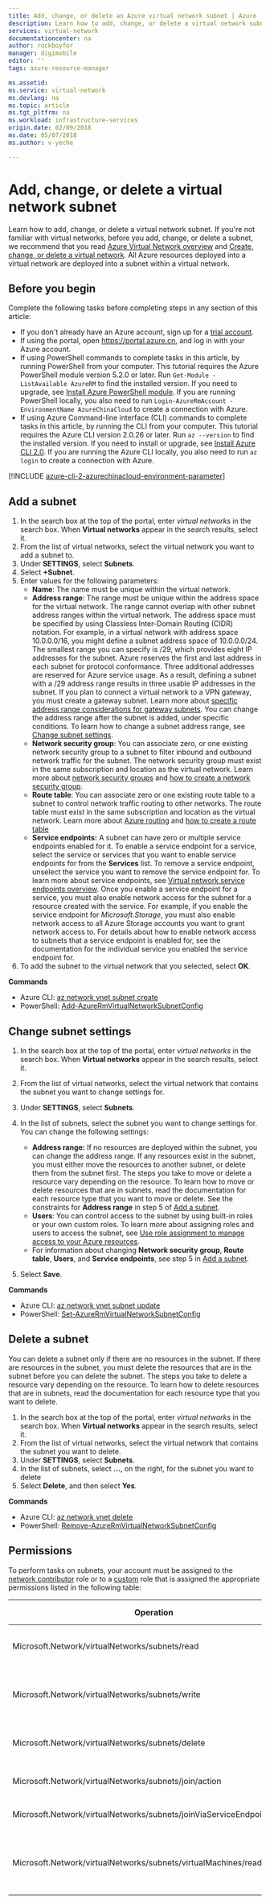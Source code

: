 ```yaml
---
title: Add, change, or delete an Azure virtual network subnet | Azure
description: Learn how to add, change, or delete a virtual network subnet in Azure.
services: virtual-network
documentationcenter: na
author: rockboyfor
manager: digimobile
editor: ''
tags: azure-resource-manager

ms.assetid: 
ms.service: virtual-network
ms.devlang: na
ms.topic: article
ms.tgt_pltfrm: na
ms.workload: infrastructure-services
origin.date: 02/09/2018
ms.date: 05/07/2018
ms.author: v-yeche

---
```

# Add, change, or delete a virtual network subnet

Learn how to add, change, or delete a virtual network subnet. If you're not familiar with virtual networks, before you add, change, or delete a subnet, we recommend that you read [Azure Virtual Network overview](virtual-networks-overview.md) and [Create, change, or delete a virtual network](manage-virtual-network.md). All Azure resources deployed into a virtual network are deployed into a subnet within a virtual network.

<a name="before"></a>
## Before you begin

Complete the following tasks before completing steps in any section of this article:

- If you don't already have an Azure account, sign up for a [trial account](https://www.azure.cn/pricing/1rmb-trial).
- If using the portal, open https://portal.azure.cn, and log in with your Azure account.
- If using PowerShell commands to complete tasks in this article,  by running PowerShell from your computer.  This tutorial requires the Azure PowerShell module version 5.2.0 or later. Run `Get-Module -ListAvailable AzureRM` to find the installed version. If you need to upgrade, see [Install Azure PowerShell module](https://docs.microsoft.com/powershell/azure/install-azurerm-ps). If you are running PowerShell locally, you also need to run `Login-AzureRmAccount -EnvironmentName AzureChinaCloud` to create a connection with Azure.
- If using Azure Command-line interface (CLI) commands to complete tasks in this article,  by running the CLI from your computer. This tutorial requires the Azure CLI version 2.0.26 or later. Run `az --version` to find the installed version. If you need to install or upgrade, see [Install Azure CLI 2.0](https://docs.azure.cn/zh-cn/cli/install-azure-cli?view=azure-cli-latest). If you are running the Azure CLI locally, you also need to run `az login` to create a connection with Azure.
<!-- Not Available Azure Cloud Shell-->

[!INCLUDE [azure-cli-2-azurechinacloud-environment-parameter](../../includes/azure-cli-2-azurechinacloud-environment-parameter.md)]

<a name="create-subnet"></a>
## Add a subnet

1. In the search box at the top of the portal, enter *virtual networks* in the search box. When **Virtual networks** appear in the search results, select it.
2. From the list of virtual networks, select the virtual network you want to add a subnet to.
3. Under **SETTINGS**, select **Subnets**.
4. Select **+Subnet**.
5. Enter values for the following parameters:
    - **Name**: The name must be unique within the virtual network.
    - **Address range**: The range must be unique within the address space for the virtual network. The range cannot overlap with other subnet address ranges within the virtual network. The address space must be specified by using Classless Inter-Domain Routing (CIDR) notation. For example, in a virtual network with address space 10.0.0.0/16, you might define a subnet address space of 10.0.0.0/24. The smallest range you can specify is /29, which provides eight IP addresses for the subnet. Azure reserves the first and last address in each subnet for protocol conformance. Three additional addresses are reserved for Azure service usage. As a result, defining a subnet with a /29 address range results in three usable IP addresses in the subnet. If you plan to connect a virtual network to a VPN gateway, you must create a gateway subnet. Learn more about [specific address range considerations for gateway subnets](../vpn-gateway/vpn-gateway-about-vpn-gateway-settings.md?toc=%2fvirtual-network%2ftoc.json#gwsub). You can change the address range after the subnet is added, under specific conditions. To learn how to change a subnet address range, see [Change subnet settings](#change-subnet-settings).
    - **Network security group**: You can associate zero, or one existing network security group to a subnet to filter inbound and outbound network traffic for the subnet. The network security group must exist in the same subscription and location as the virtual network. Learn more about [network security groups](security-overview.md) and [how to create a network security group](tutorial-filter-network-traffic.md).
    - **Route table**: You can associate zero or one existing route table to a subnet to control network traffic routing to other networks. The route table must exist in the same subscription and location as the virtual network. Learn more about [Azure routing](virtual-networks-udr-overview.md) and [how to create a route table](tutorial-create-route-table-portal.md)
    - **Service endpoints:** A subnet can have zero or multiple service endpoints enabled for it. To enable a service endpoint for a service, select the service or services that you want to enable service endpoints for from the **Services** list. To remove a service endpoint, unselect the service you want to remove the service endpoint for. To learn more about service endpoints, see [Virtual network service endpoints overview](virtual-network-service-endpoints-overview.md). Once you enable a service endpoint for a service, you must also enable network access for the subnet for a resource created with the service. For example, if you enable the service endpoint for *Microsoft.Storage*, you must also enable network access to all Azure Storage accounts you want to grant network access to. For details about how to enable network access to subnets that a service endpoint is enabled for, see the documentation for the individual service you enabled the service endpoint for.
6. To add the subnet to the virtual network that you selected, select **OK**.

**Commands**

- Azure CLI: [az network vnet subnet create](https://docs.azure.cn/zh-cn/cli/network/vnet/subnet?view=azure-cli-latest#az-network-vnet-subnet-create)
- PowerShell: [Add-AzureRmVirtualNetworkSubnetConfig](https://docs.microsoft.com/powershell/module/azurerm.network/add-azurermvirtualnetworksubnetconfig)

## Change subnet settings

1. In the search box at the top of the portal, enter *virtual networks* in the search box. When **Virtual networks** appear in the search results, select it.
2. From the list of virtual networks, select the virtual network that contains the subnet you want to change settings for.
3. Under **SETTINGS**, select **Subnets**.
4. In the list of subnets, select the subnet you want to change settings for. You can change the following settings:

    - **Address range:** If no resources are deployed within the subnet, you can change the address range. If any resources exist in the subnet, you must either move the resources to another subnet, or delete them from the subnet first. The steps you take to move or delete a resource vary depending on the resource. To learn how to move or delete resources that are in subnets, read the documentation for each resource type that you want to move or delete. See the constraints for **Address range** in step 5 of [Add a subnet](#add-a-subnet).
    - **Users**: You can control access to the subnet by using built-in roles or your own custom roles. To learn more about assigning roles and users to access the subnet, see [Use role assignment to manage access to your Azure resources](../role-based-access-control/role-assignments-portal.md?toc=%2fvirtual-network%2ftoc.json#add-access).
    - For information about changing **Network security group**, **Route table**, **Users**, and **Service endpoints**, see step 5 in [Add a subnet](#add-a-subnet).
5. Select **Save**.

**Commands**

- Azure CLI: [az network vnet subnet update](https://docs.azure.cn/zh-cn/cli/network/vnet/subnet?view=azure-cli-latest#az-network-vnet-subnet-update)
- PowerShell: [Set-AzureRmVirtualNetworkSubnetConfig](https://docs.microsoft.com/powershell/module/azurerm.network/set-azurermvirtualnetworksubnetconfig)

<a name="delete-subnet"></a>
## Delete a subnet

You can delete a subnet only if there are no resources in the subnet. If there are resources in the subnet, you must delete the resources that are in the subnet before you can delete the subnet. The steps you take to delete a resource vary depending on the resource. To learn how to delete resources that are in subnets, read the documentation for each resource type that you want to delete.

1. In the search box at the top of the portal, enter *virtual networks* in the search box. When **Virtual networks** appear in the search results, select it.
2. From the list of virtual networks, select the virtual network that contains the subnet you want to delete.
3. Under **SETTINGS**, select **Subnets**.
4. In the list of subnets, select **...**, on the right, for the subnet you want to delete
5. Select **Delete**, and then select **Yes**.

**Commands**

- Azure CLI: [az network vnet delete](https://docs.azure.cn/zh-cn/cli/network/vnet/subnet?view=azure-cli-latest#az-network-vnet-subnet-delete)
- PowerShell: [Remove-AzureRmVirtualNetworkSubnetConfig](https://docs.microsoft.com/powershell/module/azurerm.network/remove-azurermvirtualnetworksubnetconfig?toc=%2fvirtual-network%2ftoc.json)

## Permissions

To perform tasks on subnets, your account must be assigned to the [network contributor](../role-based-access-control/built-in-roles.md?toc=%2fvirtual-network%2ftoc.json#network-contributor) role or to a [custom](../role-based-access-control/custom-roles.md?toc=%2fvirtual-network%2ftoc.json) role that is assigned the appropriate permissions listed in the following table:

|Operation                                                                |   Operation name                               |
|-----------------------------------------------------------------------  |   -------------------------------------------  |
|Microsoft.Network/virtualNetworks/subnets/read                           |   Get Virtual Network Subnet                   |
|Microsoft.Network/virtualNetworks/subnets/write                          |   Create or Update Virtual Network Subnet      |
|Microsoft.Network/virtualNetworks/subnets/delete                         |   Delete Virtual Network Subnet                |
|Microsoft.Network/virtualNetworks/subnets/join/action                    |   Join Virtual Network                         |
|Microsoft.Network/virtualNetworks/subnets/joinViaServiceEndpoint/action  |   Join Service to a Subnet                     |
|Microsoft.Network/virtualNetworks/subnets/virtualMachines/read           |   Get Virtual Network Subnet Virtual Machines  |

<!--Update_Description: wording update, update reference link-->